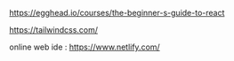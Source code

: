 https://egghead.io/courses/the-beginner-s-guide-to-react

https://tailwindcss.com/


online web ide : https://www.netlify.com/
